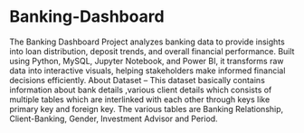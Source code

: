 # Banking-Dashboard
The Banking Dashboard Project analyzes banking data to provide insights into loan distribution, deposit trends, and overall financial performance. Built using Python, MySQL, Jupyter Notebook, and Power BI, it transforms raw data into interactive visuals, helping stakeholders make informed financial decisions efficiently.
About Dataset – 
This dataset basically contains information about bank details ,various client details which consists of multiple tables which are interlinked with each other through keys like primary key and foreign key.
The various tables are Banking Relationship, Client-Banking, Gender, Investment Advisor and Period.
